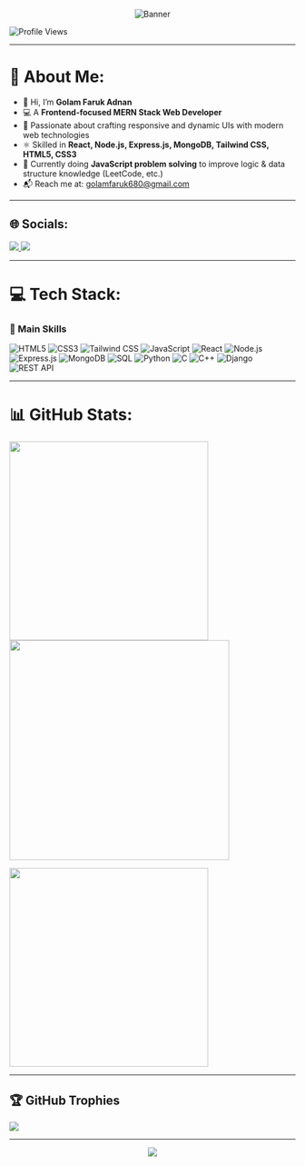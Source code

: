 <!-- Banner -->
<p align="center">
  <img src="https://i.ibb.co/v4HpDbnG/frontend.png" alt="Banner" />
</p>

<p align="left">
  <img src="https://komarev.com/ghpvc/?username=knaeeim&label=Profile%20views&color=0e75b6&style=flat" alt="Profile Views" />
</p>

---

# 💫 About Me:
- 👋 Hi, I’m **Golam Faruk Adnan**
- 💻 A **Frontend-focused MERN Stack Web Developer**
- 🚀 Passionate about crafting responsive and dynamic UIs with modern web technologies  
- ⚛️ Skilled in **React, Node.js, Express.js, MongoDB, Tailwind CSS, HTML5, CSS3**
- 🧠 Currently doing **JavaScript problem solving** to improve logic & data structure knowledge (LeetCode, etc.)
- 📬 Reach me at: [golamfaruk680@gmail.com](mailto:golamfaruk680@gmail.com)

---

## 🌐 Socials:

<p>
  <a href="https://linkedin.com/in/khairulnaeeim" target="_blank">
    <img src="https://img.shields.io/badge/LinkedIn-%230077B5.svg?logo=linkedin&logoColor=white" />
  </a>
  <a href="mailto:golamfaruk680@gmail.com">
    <img src="https://img.shields.io/badge/Gmail-D14836?logo=gmail&logoColor=white" />
  </a>
</p>

---

# 💻 Tech Stack:

### 🚀 Main Skills

![HTML5](https://img.shields.io/badge/HTML5-e34c26?style=for-the-badge&logo=html5&logoColor=white)
![CSS3](https://img.shields.io/badge/CSS3-264de4?style=for-the-badge&logo=css3&logoColor=white)
![Tailwind CSS](https://img.shields.io/badge/Tailwind_CSS-38B2AC?style=for-the-badge&logo=tailwind-css&logoColor=white)
![JavaScript](https://img.shields.io/badge/JavaScript-F7DF1E?style=for-the-badge&logo=javascript&logoColor=black)
![React](https://img.shields.io/badge/React-20232a?style=for-the-badge&logo=react&logoColor=61DAFB)
![Node.js](https://img.shields.io/badge/Node.js-339933?style=for-the-badge&logo=nodedotjs&logoColor=white)
![Express.js](https://img.shields.io/badge/Express.js-404D59?style=for-the-badge&logo=express&logoColor=white)
![MongoDB](https://img.shields.io/badge/MongoDB-4EA94B?style=for-the-badge&logo=mongodb&logoColor=white)
![SQL](https://img.shields.io/badge/SQL-4479A1?style=for-the-badge&logo=postgresql&logoColor=white)
![Python](https://img.shields.io/badge/Python-3776AB?style=for-the-badge&logo=python&logoColor=white)
![C](https://img.shields.io/badge/C-00599C?style=for-the-badge&logo=c&logoColor=white)
![C++](https://img.shields.io/badge/C++-00599C?style=for-the-badge&logo=c%2B%2B&logoColor=white)
![Django](https://img.shields.io/badge/Django-092E20?style=for-the-badge&logo=django&logoColor=white)
![REST API](https://img.shields.io/badge/REST%20API-FF6F00?style=for-the-badge&logo=api&logoColor=white)


---

# 📊 GitHub Stats:

<p>
  <img src="https://github-readme-stats.vercel.app/api?username=knaeeim&theme=dark&hide_border=true&include_all_commits=true&count_private=false" width="350" />
  <img src="https://nirzak-streak-stats.vercel.app/?user=knaeeim&theme=dark&hide_border=true" width="387" />
</p>

<p>
  <img src="https://github-readme-stats.vercel.app/api/top-langs/?username=knaeeim&theme=dark&hide_border=true&layout=compact" width="350" />
</p>

---

## 🏆 GitHub Trophies

![](https://github-profile-trophy.vercel.app/?username=knaeeim&theme=radical&no-frame=true&no-bg=false&margin-w=4)

---



<p align="center">
  <img src="https://visitcount.itsvg.in/api?id=knaeeim&icon=0&color=0" />
</p>

<!-- Proudly created with GPRM ( https://gprm.itsvg.in ) -->
